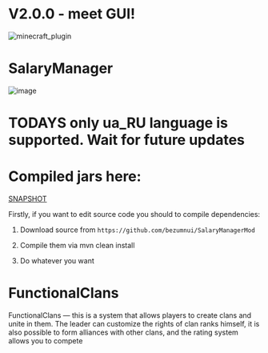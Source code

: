 # V2.0.0 - meet GUI!
![minecraft_plugin](https://github.com/OshiFugo/FunctionalClans/assets/57602929/2ec7c8a0-b7a2-4853-b32c-05e0a37e46fe)


# SalaryManager
![image](https://github.com/bezumnui/FunctionalClansWithSalaryManager/assets/57602929/5c8efa50-066b-4b0b-b84d-b36085428ef3)


# TODAYS only ua_RU language is supported. Wait for future updates

# Compiled jars here:

[SNAPSHOT](https://github.com/bezumnui/FunctionalClansWithSalaryManager/releases/tag/SNAPHOT_1.0.5.7.2)

Firstly, if you want to edit source code you should to compile dependencies:

1. Download source from `https://github.com/bezumnui/SalaryManagerMod`

2. Compile them via mvn clean install

3. Do whatever you want



# FunctionalClans
FunctionalClans — this is a system that allows players to create clans and unite in them. The leader can customize the rights of clan ranks himself, it is also possible to form alliances with other clans, and the rating system allows you to compete​
